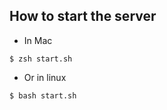 ## How to start the server


- In Mac
  
```
$ zsh start.sh

```

- Or in linux

```
$ bash start.sh

```

